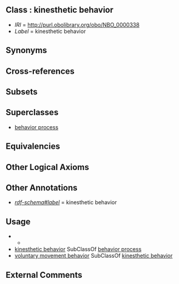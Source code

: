 
## Class : kinesthetic behavior

 * *IRI* = http://purl.obolibrary.org/obo/NBO_0000338
 * *Label* = kinesthetic behavior

## Synonyms


## Cross-references


## Subsets


## Superclasses

 * [behavior process](../../NBO/13/NBO_0000313.md)

## Equivalencies


## Other Logical Axioms


## Other Annotations

 * *[rdf-schema#label](../../el/rdf-schema#label.md)* = kinesthetic behavior

## Usage

 * -
 * [kinesthetic behavior](../../NBO/38/NBO_0000338.md) SubClassOf [behavior process](../../NBO/13/NBO_0000313.md)
 * [voluntary movement behavior](../../NBO/03/NBO_0000403.md) SubClassOf [kinesthetic behavior](../../NBO/38/NBO_0000338.md)

## External Comments


